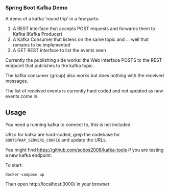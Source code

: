 ### Spring Boot Kafka Demo

A demo of a kafka 'round trip' in a few parts:

1. A REST interface that accepts POST requests and forwards them to Kafka (Kafka Producer)
2. A Kafka Consumer that listens on the same topic and ... well that remains to be implemented
3. A GET REST interface to list the events seen

Currently the publishing side works: the Web interface POSTS to the REST endpoint that publishes to the kafka topic. 

The kafka consumer (group) also works but does nothing with the received messages.

The list of received events is currently hard coded and not updated as new events come in.

## Usage

You need a running kafka to connect to, this is not included. 

URLs for kafka are hard-coded, grep the codebase for `BOOTSTRAP_SERVERS_CONFIG` and update the URLs.

You might find https://github.com/subos2008/kafka-tools if you are testing a new kafka endpoint.

To start:

    docker-compose up

Then open http://localhost:3000/ in your browser
